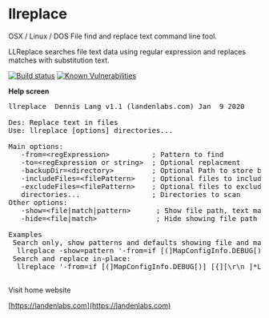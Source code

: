 # llreplace
OSX / Linux / DOS  File find and replace text command line tool.

LLReplace searches file text data using regular expression and replaces matches with substitution text.

  [![Build status](https://travis-ci.org/landenlabs/llreplace.svg?branch=master)](https://travis-ci.org/landenlabs/llreplace)
  [![Known Vulnerabilities](https://snyk.io/test/github/landenlabs/llreplace/badge.svg)](https://snyk.io/test/github/landenlabs/llreplace)

  
**Help screen**

<pre>
llreplace  Dennis Lang v1.1 (landenlabs.com) Jan  9 2020

Des: Replace text in files
Use: llreplace [options] directories...

Main options:
   -from=&lt;regExpression>          ; Pattern to find
   -to=&lt;regExpression or string>  ; Optional replacment
   -backupDir=&lt;directory>         ; Optional Path to store backup copy before change
   -includeFiles=&lt;filePattern>    ; Optional files to include in file scan, default=*
   -excludeFiles=&lt;filePattern>    ; Optional files to exclude in file scan, no default
   directories...                 ; Directories to scan
Other options:
   -show=&lt;file|match|pattern>      ; Show file path, text match or patterns
   -hide=&lt;file|match>              ; Hide showing file path or text macth

Examples
 Search only, show patterns and defaults showing file and match:
  llreplace -show=pattern '-from=if [(]MapConfigInfo.DEBUG[)] [{][\r\n ]*Log[.](d|e)([(][^)]*[)];)[\r\n ]*[}]' -hide=match '-include=*.java' src
 Search and replace in-place:
  llreplace '-from=if [(]MapConfigInfo.DEBUG[)] [{][\r\n ]*Log[.](d|e)([(][^)]*[)];)[\r\n ]*[}]' '-to=MapConfigInfo.$1$2$3' '-include=*.java' src

</pre>


Visit home website

[https://landenlabs.com](https://landenlabs.com)

